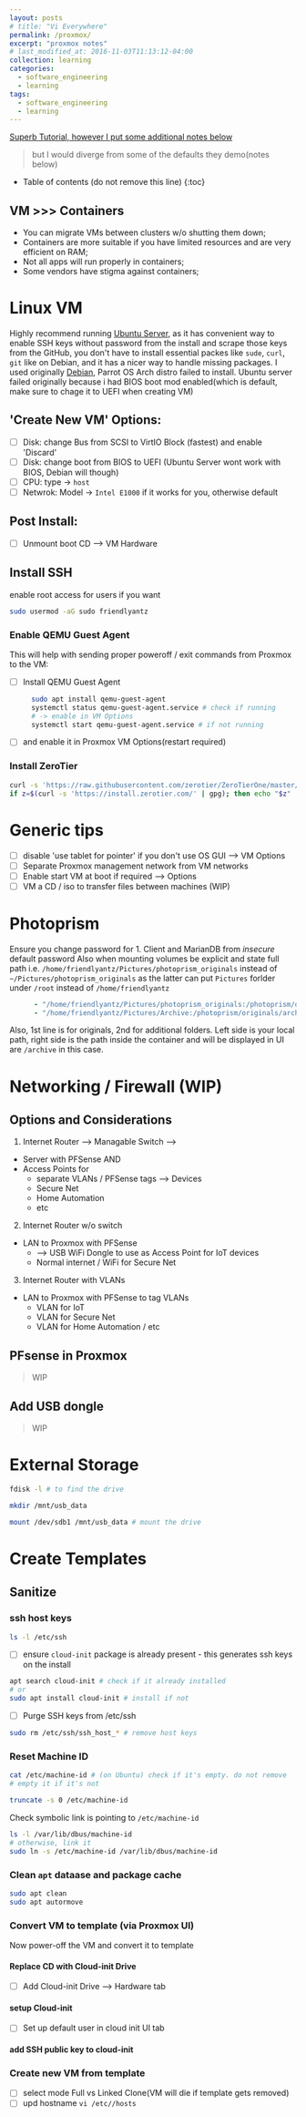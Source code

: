 ```yaml
---
layout: posts
# title: "Vi Everywhere"
permalink: /proxmox/
excerpt: "proxmox notes"
# last_modified_at: 2016-11-03T11:13:12-04:00
collection: learning
categories:
  - software_engineering
  - learning
tags:
  - software_engineering
  - learning
---
```


[Superb Tutorial, however I put some additional notes below](https://www.youtube.com/watch?v=LCjuiIswXGs&list=PLT98CRl2KxKHnlbYhtABg6cF50bYa8Ulo)
> but I would diverge from some of the defaults they demo(notes below)

* Table of contents (do not remove this line)
{:toc}

## VM >>> Containers

* You can migrate VMs between clusters w/o shutting them down;
* Containers are more suitable if you have limited resources and are very efficient on RAM;
* Not all apps will run properly in containers;
* Some vendors have stigma against containers;

# Linux VM

Highly recommend running [Ubuntu Server](https://ubuntu.com/download/server), as it has convenient way to enable SSH keys without password from the install and scrape those keys from the GitHub, you don't have to install essential packes like `sude`, `curl`, `git` like on Debian, and it has a nicer way to handle missing packages.
I used originally [Debian](https://www.debian.org/download), Parrot OS Arch distro failed to install.
Ubuntu server failed originally because i had BIOS boot mod enabled(which is default, make sure to chage it to UEFI when creating VM)

## 'Create New VM' Options:

- [ ] Disk: change Bus from SCSI to VirtIO Block (fastest) and enable 'Discard'
- [ ] Disk: change boot from BIOS to UEFI (Ubuntu Server wont work with BIOS, Debian will though)
- [ ] CPU: type -> `host`
- [ ] Netwrok: Model -> `Intel E1000` if it works for you, otherwise default

## Post Install:
- [ ] Unmount boot CD --> VM Hardware

## Install SSH 
enable root access for users if you want
```sh
sudo usermod -aG sudo friendlyantz
```

### Enable QEMU Guest Agent 
This will help with sending proper poweroff / exit commands from Proxmox to the VM:
- [ ] Install QEMU Guest Agent 
  ```sh
    sudo apt install qemu-guest-agent
    systemctl status qemu-guest-agent.service # check if running
    # -> enable in VM Options
    systemctl start qemu-guest-agent.service # if not running
    ```

- [ ] and enable it in Proxmox VM Options(restart required)

### Install ZeroTier
```sh
curl -s 'https://raw.githubusercontent.com/zerotier/ZeroTierOne/master/doc/contact%40zerotier.com.gpg' | gpg --import && \
if z=$(curl -s 'https://install.zerotier.com/' | gpg); then echo "$z" | sudo bash; fi
```

# Generic tips
- [ ] disable 'use tablet for pointer' if you don't use OS GUI --> VM Options
- [ ] Separate Proxmox management network from VM networks
- [ ] Enable start VM at boot if required --> Options
- [ ] VM a CD / iso to transfer files between machines (WIP)

# Photoprism

Ensure you change password for 1. Client and MarianDB from _insecure_ default password
Also when mounting volumes be explicit and state full path i.e. `/home/friendlyantz/Pictures/photoprism_originals` instead of `~/Pictures/photoprism_originals` as the latter can put `Pictures` forlder under `/root` instead of `/home/friendlyantz`
```yml
      - "/home/friendlyantz/Pictures/photoprism_originals:/photoprism/originals"               # Original media files (DO NOT REMOVE)
      - "/home/friendlyantz/Pictures/Archive:/photoprism/originals/archive" # *Additional* media folders can be mounted like this
```
Also, 1st line is for originals, 2nd for additional folders. Left side is your local path, right side is the path inside the container and will be displayed in UI are `/archive` in this case.


# Networking / Firewall (WIP)

## Options and Considerations

1. Internet Router --> Managable Switch --> 
  - Server with PFSense AND  
  - Access Points for 
    - separate VLANs / PFSense tags --> Devices
    - Secure Net
    - Home Automation 
    - etc
2. Internet Router w/o switch
  - LAN to Proxmox with PFSense 
    - --> USB WiFi Dongle to use as Access Point for IoT devices
    - Normal internet / WiFi for Secure Net
3. Internet Router with VLANs
  - LAN to Proxmox with PFSense to tag VLANs
    - VLAN for IoT
    - VLAN for Secure Net
    - VLAN for Home Automation / etc

## PFsense in Proxmox
> WIP

## Add USB dongle
> WIP

# External Storage

```sh
fdisk -l # to find the drive

mkdir /mnt/usb_data

mount /dev/sdb1 /mnt/usb_data # mount the drive
```

# Create Templates

## Sanitize

### ssh host keys

  ```sh
  ls -l /etc/ssh
  ```

- [ ] ensure `cloud-init` package is already present - this generates ssh keys on the install

```sh
apt search cloud-init # check if it already installed
# or
sudo apt install cloud-init # install if not
```

- [ ] Purge SSH keys from /etc/ssh

```sh
sudo rm /etc/ssh/ssh_host_* # remove host keys
```

### Reset Machine ID

```sh
cat /etc/machine-id # (on Ubuntu) check if it's empty. do not remove
# empty it if it's not

truncate -s 0 /etc/machine-id 
```

Check symbolic link is pointing to `/etc/machine-id`

```sh
ls -l /var/lib/dbus/machine-id
# otherwise, link it
sudo ln -s /etc/machine-id /var/lib/dbus/machine-id
```

### Clean `apt` dataase and package cache

```sh
sudo apt clean
sudo apt autormove
```

### Convert VM to template (via Proxmox UI)
Now power-off the VM and convert it to template

#### Replace CD with Cloud-init Drive
- [ ] Add Cloud-init Drive --> Hardware tab

#### setup Cloud-init

- [ ] Set up default user in cloud init UI tab

#### add SSH public key to cloud-init

### Create new VM from template
* [ ] select mode Full vs Linked Clone(VM will die if template gets removed)
* [ ] upd hostname `vi /etc//hosts`
